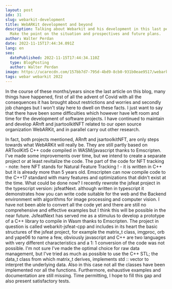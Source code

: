 ```yaml
---
layout: post
idx: 31
slug: webarkit-development
title: WebARKit development and beyond
description: Talking about Webarkit and his development in this last period.
  Make the point on the situation and prospectives and future plans.
author: Walter Perdan
date: 2022-11-15T17:44:34.091Z
lang: en
seo:
  datePublished: 2022-11-15T17:44:34.110Z
  type: BlogPosting
  author: Walter Perdan
image: https://ucarecdn.com/157bb7d7-795d-4bd9-8cb0-931b0eae9517/webarkit_logo_social.jpg
tags: webar webarkit 2022
---
```

In the course of these months/years since the last article on this blog, many things have happened, first of all the advent of Covid with all the consequences it has brought about restrictions and worries and secondly job changes but I won't stay here to dwell on these facts. I just want to say that there have been some difficulties which however have left room and time for the development of software projects.
I have continued to maintain and develop ARnft and jsartoolkitNFT related to our open source organization WebARKit, and in parallel carry out other research. 

In fact, both projects mentioned, ARnft and jsartoolkitNFT, are only steps towards what WebARKit will really be. They are still partly based on ARToolKit5 C++ code compiled in WASM/javascript thanks to Emscripten. I've made some improvements over time, but we intend to create a separate project or at least revitalize the code. The part of the code for NFT tracking - note: here NFT stands for Natural Feature Tracking ! - it is written in C++ but it is already more than 5 years old. Emscripten can now compile code to the C++17 standard with many features and optimizations that didn't exist at the time. What could be done now? I recently rewrote the jsfeat project in the typescript version: jsfeatNext. although written in typescript it demonstrates how you can write code suitable for the web and the Backend environment with algorithms for image processing and computer vision.
I have not been able to convert all the code yet and there are still no comprehensive and effective examples but I think this will be possible in the near future. JsfeatNext has served me as a stimulus to develop a prototype of a C++ library to compile in Wasm thanks to Emscripten. The project in question is called webarkit-jsfeat-cpp and includes in its heart the basic structures of the jsfeat project, for example the matrix_t class, imgproc, orb and yape06 to name a few, obviously javascript and C++ are two languages ​​with very different characteristics and a 1: 1 conversion of the code was not possible. I'm not sure I've made the optimal choice for raw data management, but I've tried as much as possible to use the C++ STL; the data_t class from which matrix_t derives, implements std :: vector to interpret the underlying data. Also in this case not all the classes have been implemented nor all the functions. Furthermore, exhaustive examples and documentation are still missing. Time permitting, I hope to fill this gap and also present satisfactory tests.